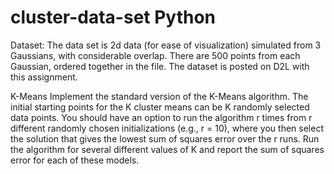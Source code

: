 # cluster-data-set Python
Dataset: The data set is 2d data (for ease of visualization) simulated from 3 Gaussians, with 
considerable overlap. There are 500 points from each Gaussian, ordered together in the file. The 
dataset is posted on D2L with this assignment. 

K-Means 
Implement the standard version of the K-Means algorithm. The initial 
starting points for the K cluster means can be K randomly selected data points. You should have an 
option to run the algorithm r times from r different randomly chosen initializations (e.g., r = 10), 
where you then select the solution that gives the lowest sum of squares error over the r runs. Run 
the algorithm for several different values of K and report the sum of squares error for each of these 
models.
